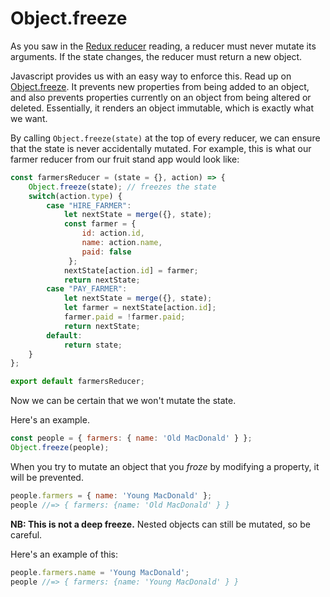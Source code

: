 # Object.freeze

As you saw in the [Redux reducer][reducer] reading, a reducer must never mutate its
arguments. If the state changes, the reducer must return a new object.

Javascript provides us with an easy way to enforce this. Read up on
[Object.freeze][obj-freeze]. It prevents new properties from being added to an
object, and also prevents properties currently on an object from being altered or
deleted. Essentially, it renders an object immutable, which is exactly what we want.

By calling `Object.freeze(state)` at the top of every reducer, we can ensure that the
state is never accidentally mutated. For example, this is what our farmer reducer
from our fruit stand app would look like:

```js
const farmersReducer = (state = {}, action) => {
    Object.freeze(state); // freezes the state
    switch(action.type) {
        case "HIRE_FARMER":
            let nextState = merge({}, state);
            const farmer = {
                id: action.id,
                name: action.name,
                paid: false
             };
            nextState[action.id] = farmer;
            return nextState;
        case "PAY_FARMER":
            let nextState = merge({}, state);
            let farmer = nextState[action.id];
            farmer.paid = !farmer.paid;
            return nextState;
        default:
            return state;
    }
};

export default farmersReducer;
```

Now we can be certain that we won't mutate the state.

Here's an example.
```js
const people = { farmers: { name: 'Old MacDonald' } };
Object.freeze(people);
```

When you try to mutate an object that you *froze* by modifying a property, it will be prevented.
```js
people.farmers = { name: 'Young MacDonald' }; 
people //=> { farmers: {name: 'Old MacDonald' } }
```

**NB: This is not a deep freeze.** Nested objects can still be mutated, so be careful. 

Here's an example of this:
```js
people.farmers.name = 'Young MacDonald';
people //=> { farmers: {name: 'Young MacDonald' } }
```

[obj-freeze]: https://developer.mozilla.org/en-US/docs/Web/JavaScript/Reference/Global_Objects/Object/freeze
[reducer]: https://github.com/appacademy/curriculum/blob/master/react/readings/reducers.md
